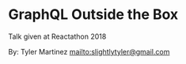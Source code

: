 # GraphQL Outside the Box

Talk given at Reactathon 2018

By: Tyler Martinez <mailto:slightlytyler@gmail.com>
